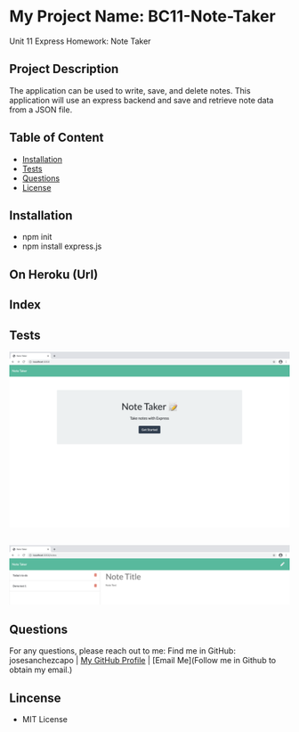 # My Project Name: BC11-Note-Taker
 Unit 11 Express Homework: Note Taker

## Project Description
The application can be used to write, save, and delete notes. This application will use an express backend and save and retrieve note data from a JSON file.

## Table of Content
* [Installation](#installation) 
* [Tests](#Tests)
* [Questions](#Questions)
* [License](#License)   

## Installation
* npm init
* npm install express.js
##
## On Heroku (Url)
## Index
[](https://pure-wildwood-00601.herokuapp.com)
##
[](https://pure-wildwood-00601.herokuapp.com/notes)

##
## Tests
![index-screencap](./public/assets/img/index-screencap.png)
##
![notes-screecap](./public/assets/img/note-screencap.png)

## Questions
For any questions, please reach out to me:
    Find me in GitHub: josesanchezcapo | [My GitHub Profile](josesanchezcapo) | [Email Me](Follow me in Github to obtain my email.)
## Lincense
* MIT License
